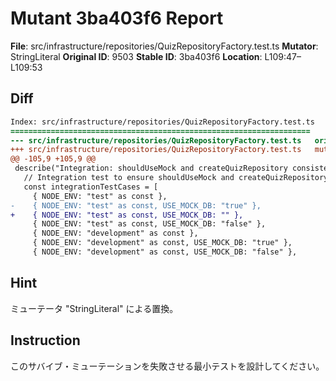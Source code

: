 # Mutant 3ba403f6 Report

**File**: src/infrastructure/repositories/QuizRepositoryFactory.test.ts
**Mutator**: StringLiteral
**Original ID**: 9503
**Stable ID**: 3ba403f6
**Location**: L109:47–L109:53

## Diff

```diff
Index: src/infrastructure/repositories/QuizRepositoryFactory.test.ts
===================================================================
--- src/infrastructure/repositories/QuizRepositoryFactory.test.ts	original
+++ src/infrastructure/repositories/QuizRepositoryFactory.test.ts	mutated #9503
@@ -105,9 +105,9 @@
 describe("Integration: shouldUseMock and createQuizRepository consistency", () => {
   // Integration test to ensure shouldUseMock and createQuizRepository are consistent
   const integrationTestCases = [
     { NODE_ENV: "test" as const },
-    { NODE_ENV: "test" as const, USE_MOCK_DB: "true" },
+    { NODE_ENV: "test" as const, USE_MOCK_DB: "" },
     { NODE_ENV: "test" as const, USE_MOCK_DB: "false" },
     { NODE_ENV: "development" as const },
     { NODE_ENV: "development" as const, USE_MOCK_DB: "true" },
     { NODE_ENV: "development" as const, USE_MOCK_DB: "false" },
```

## Hint

ミューテータ "StringLiteral" による置換。

## Instruction

このサバイブ・ミューテーションを失敗させる最小テストを設計してください。
